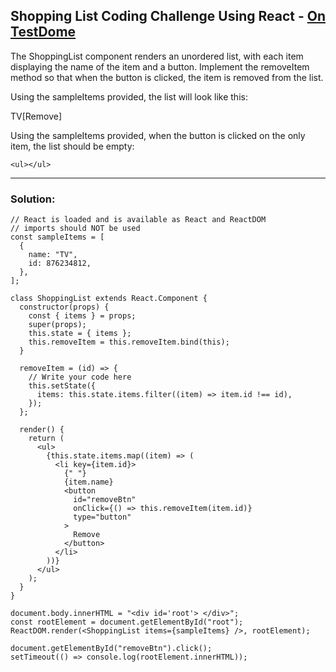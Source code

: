 ## Shopping List Coding Challenge Using React - [On TestDome](https://app.testdome.com/questions/react-js/shopping-list/70728)

The ShoppingList component renders an unordered list, with each item displaying the name of the item and a button. Implement the removeItem method so that when the button is clicked, the item is removed from the list.

Using the sampleItems provided, the list will look like this:

TV[Remove]

Using the sampleItems provided, when the button is clicked on the only item, the list should be empty:

`<ul></ul>`

---
### Solution:
```
// React is loaded and is available as React and ReactDOM
// imports should NOT be used
const sampleItems = [
  {
    name: "TV",
    id: 876234812,
  },
];

class ShoppingList extends React.Component {
  constructor(props) {
    const { items } = props;
    super(props);
    this.state = { items };
    this.removeItem = this.removeItem.bind(this);
  }

  removeItem = (id) => {
    // Write your code here
    this.setState({
      items: this.state.items.filter((item) => item.id !== id),
    });
  };

  render() {
    return (
      <ul>
        {this.state.items.map((item) => (
          <li key={item.id}>
            {" "}
            {item.name}
            <button
              id="removeBtn"
              onClick={() => this.removeItem(item.id)}
              type="button"
            >
              Remove
            </button>
          </li>
        ))}
      </ul>
    );
  }
}

document.body.innerHTML = "<div id='root'> </div>";
const rootElement = document.getElementById("root");
ReactDOM.render(<ShoppingList items={sampleItems} />, rootElement);

document.getElementById("removeBtn").click();
setTimeout(() => console.log(rootElement.innerHTML));
```
